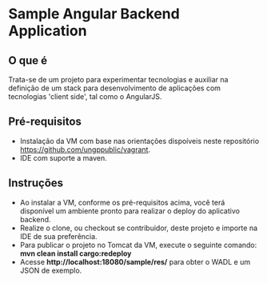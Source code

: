 Sample Angular Backend Application
==================================

## O que é  
Trata-se de um projeto para experimentar tecnologias e auxiliar na definição de um stack para desenvolvimento de
 aplicações com tecnologias 'client side', tal como o AngularJS.  
 
## Pré-requisitos  
 - Instalação da VM com base nas orientações dispoíveis neste repositório https://github.com/ungppublic/vagrant.  
 - IDE com suporte a maven.
  
## Instruções  
- Ao instalar a VM, conforme os pré-requisitos acima, você terá disponível um ambiente pronto para realizar o deploy do aplicativo backend.
- Realize o clone, ou checkout se contribuidor, deste projeto e importe na IDE de sua preferência.
- Para publicar o projeto no Tomcat da VM, execute o seguinte comando: __mvn clean install cargo:redeploy__
- Acesse __http://localhost:18080/sample/res/__ para obter o WADL e um JSON de exemplo.








